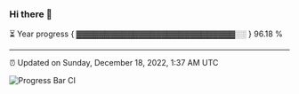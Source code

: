 ### Hi there 👋

⏳ Year progress { ▓▓▓▓▓▓▓▓▓▓▓▓▓▓▓▓▓▓▓▓▓▓▓▓▓▓▓▓░░ } 96.18 %

---

⏰ Updated on Sunday, December 18, 2022, 1:37 AM UTC

![Progress Bar CI](https://github.com/arthurbuhl/arthurbuhl/workflows/Progress%20Bar%20CI/badge.svg)
